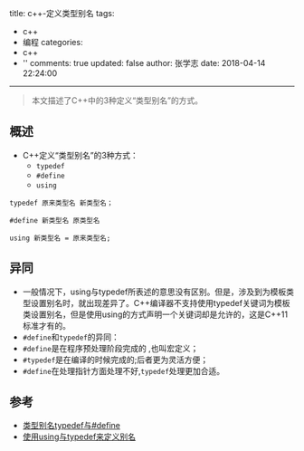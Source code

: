 title: c++-定义类型别名
tags:
  - c++
  - 编程
categories:
  - c++
  - ''
comments: true
updated: false
author: 张学志
date: 2018-04-14 22:24:00
---
> 本文描述了C++中的3种定义“类型别名”的方式。
<!-- more -->


## 概述
* C++定义“类型别名”的3种方式：
	* `typedef`
	* `#define`
	* `using`

```
typedef 原来类型名 新类型名；

#define 新类型名 原类型名

using 新类型名 = 原来类型名;
```

## 异同
* 一般情况下，using与typedef所表述的意思没有区别。但是，涉及到为模板类型设置别名时，就出现差异了。C++编译器不支持使用typedef关键词为模板类设置别名，但是使用using的方式声明一个关键词却是允许的，这是C++11标准才有的。
* `#define`和`typedef`的异同：
 * `#define`是在程序预处理阶段完成的 ,也叫宏定义；
 * `#typedef`是在编译的时候完成的;后者更为灵活方便；
 * `#define`在处理指针方面处理不好,`typedef`处理更加合适。



## 参考

* [类型别名typedef与#define](https://blog.csdn.net/qq_29924041/article/details/54588487)
* [使用using与typedef来定义别名](https://www.cnblogs.com/yutongqing/p/6794652.html)






